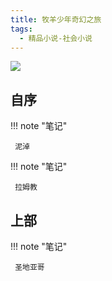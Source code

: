 ```yaml
---
title: 牧羊少年奇幻之旅
tags:
  - 精品小说-社会小说
---
```


![](https://cdn.weread.qq.com/weread/cover/64/yuewen_749907/t7_yuewen_7499071696843421.jpg)


## 自序




!!! note "笔记"

	 泥淖 


!!! note "笔记"

	 拉姆教 


## 上部




!!! note "笔记"

	 圣地亚哥 

